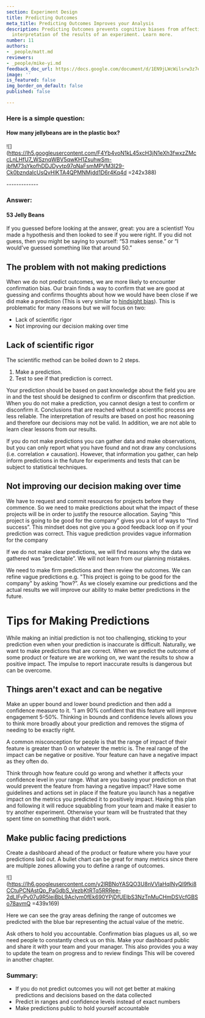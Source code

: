 ```yaml
---
section: Experiment Design
title: Predicting Outcomes
meta_title: Predicting Outcomes Improves your Analysis
description: Predicting Outcomes prevents cognitive biases from affecting how your
  interpretation of the results of an experiment. Learn more.
number: 11
authors:
- _people/matt.md
reviewers:
- _people/mike-yi.md
feedback_doc_url: https://docs.google.com/document/d/1EN9jLWcWilsrw3z7eWCiEN3fx-VY_MSTRynGGLCk3N4/edit?usp=sharing
image: ''
is_featured: false
img_border_on_default: false
published: false

---
```

### Here is a simple question:

#### How many jellybeans are in the plastic box?

![](https://lh5.googleusercontent.com/F4Yb4voN1kL45xcH3jN1eXh3fwxzZMccLnLHfU7_WSznqWBV5qwKH1ZsuhwSm-jbfM73sYkofhDDJDyvtp97qNaFsmMPVM3I29-Ck0bzndaIcUsQvHlKTA4QPMNMjdd1D6r4Kq4d =242x388)

\-------------

### Answer:

#### 53 Jelly Beans

If you guessed before looking at the answer, great: you are a scientist! You made a hypothesis and then looked to see if you were right. If you did not guess, then you might be saying to yourself: “53 makes sense.” or “I would’ve guessed something like that around 50.”

## The problem with not making predictions

When we do not predict outcomes, we are more likely to encounter confirmation bias. Our brain finds a way to confirm that we are good at guessing and confirms thoughts about how we would have been close if we did make a prediction (This is very similar to [hindsight bias](https://en.wikipedia.org/wiki/Hindsight_bias)). This is problematic for many reasons but we will focus on two:

* Lack of scientific rigor
* Not improving our decision making over time

## Lack of scientific rigor

The scientific method can be boiled down to 2 steps.

1. Make a prediction.
2. Test to see if that prediction is correct.

Your prediction should be based on past knowledge about the field you are in and the test should be designed to confirm or disconfirm that prediction. When you do not make a prediction, you cannot design a test to confirm or disconfirm it. Conclusions that are reached without a scientific process are less reliable. The interpretation of results are based on post hoc reasoning and therefore our decisions may not be valid. In addition, we are not able to learn clear lessons from our results.

If you do not make predictions you can gather data and make observations, but you can only report what you have found and not draw any conclusions (i.e. correlation ≠ causation). However, that information you gather, can help inform predictions in the future for experiments and tests that can be subject to statistical techniques.

## Not improving our decision making over time

We have to request and commit resources for projects before they commence. So we need to make predictions about what the impact of these projects will be in order to justify the resource allocation. Saying “this project is going to be good for the company” gives you a lot of ways to “find success”. This mindset does not give you a good feedback loop on if your prediction was correct. This vague prediction provides vague information for the company

If we do not make clear predictions, we will find reasons why the data we gathered was “predictable”. We will not learn from our planning mistakes.

We need to make firm predictions and then review the outcomes. We can refine vague predictions e.g. "This project is going to be good for the company" by asking “how?”. As we closely examine our predictions and the actual results we will improve our ability to make better predictions in the future.

# Tips for Making Predictions

While making an initial prediction is not too challenging, sticking to your prediction even when your prediction is inaccurate is difficult. Naturally, we want to make predictions that are correct. When we predict the outcome of some product or feature we are working on, we want the results to show a positive impact. The impulse to report inaccurate results is dangerous but can be overcome.

## Things aren't exact and can be negative

Make an upper bound and lower bound prediction and then add a confidence measure to it. “I am 90% confident that this feature will improve engagement 5-50%. Thinking in bounds and confidence levels allows you to think more broadly about your prediction and removes the stigma of needing to be exactly right.

A common misconception for people is that the range of impact of their feature is greater than 0 on whatever the metric is. The real range of the impact can be negative or positive. Your feature can have a negative impact as they often do.

Think through how feature could go wrong and whether it affects your confidence level in your range. What are you basing your prediction on that would prevent the feature from having a negative impact? Have some guidelines and actions set in place if the feature you launch has a negative impact on the metrics you predicted it to positively impact. Having this plan and following it will reduce squabbling from your team and make it easier to try another experiment. Otherwise your team will be frustrated that they spent time on something that didn’t work.

## Make public facing predictions

Create a dashboard ahead of the product or feature where you have your predictions laid out. A bullet chart can be great for many metrics since there are multiple zones allowing you to define a range of outcomes.

![](https://lh6.googleusercontent.com/y2lRBNoYASQO3U8nVVlaHqINyQI9fki8CCtuPCNAstQp_PaGdbS_VezbKtRTq5RRRee-2dLlFyPv07u9R5leiBbL9AcIym0fEk690YPjDfUEIbS3NzTnMuCHmDSVcfGBSo78avmQ =439x169)

Here we can see the gray areas defining the range of outcomes we predicted with the blue bar representing the actual value of the metric.

Ask others to hold you accountable. Confirmation bias plagues us all, so we need people to constantly check us on this. Make your dashboard public and share it with your team and your manager. This also provides you a way to update the team on progress and to review findings This will be covered in another chapter.

### Summary:

* If you do not predict outcomes you will not get better at making predictions and decisions based on the data collected
* Predict in ranges and confidence levels instead of exact numbers
* Make predictions public to hold yourself accountable